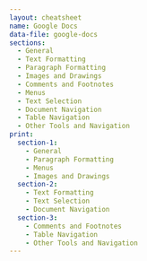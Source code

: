 ```yaml
---
layout: cheatsheet
name: Google Docs
data-file: google-docs
sections:
  - General
  - Text Formatting
  - Paragraph Formatting
  - Images and Drawings
  - Comments and Footnotes
  - Menus
  - Text Selection
  - Document Navigation
  - Table Navigation
  - Other Tools and Navigation
print:
  section-1:
    - General
    - Paragraph Formatting
    - Menus
    - Images and Drawings
  section-2:
    - Text Formatting
    - Text Selection
    - Document Navigation
  section-3:
    - Comments and Footnotes
    - Table Navigation
    - Other Tools and Navigation
---
```

